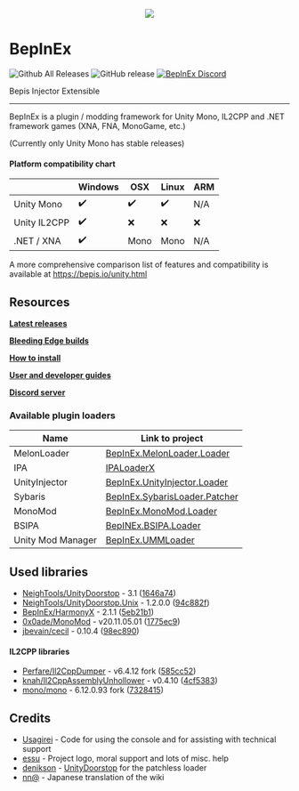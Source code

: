 ﻿<p align="center">
    <img src="https://avatars2.githubusercontent.com/u/39589027?s=256">
</p>

# BepInEx
![Github All Releases](https://img.shields.io/github/downloads/bepinex/bepinex/total.svg)
![GitHub release](https://img.shields.io/github/release/bepinex/bepinex.svg)
[![BepInEx Discord](https://user-images.githubusercontent.com/7288322/34429117-c74dbd12-ecb8-11e7-896d-46369cd0de5b.png)](https://discord.gg/MpFEDAg)

Bepis Injector Extensible

---

BepInEx is a plugin / modding framework for Unity Mono, IL2CPP and .NET framework games (XNA, FNA, MonoGame, etc.)

(Currently only Unity Mono has stable releases)

#### Platform compatibility chart

|              | Windows | OSX  | Linux | ARM |
|--------------|---------|------|-------|-----|
| Unity Mono   | ✔️       | ✔️    | ✔️     | N/A |
| Unity IL2CPP | ✔️       | ❌    | ❌     | ❌   |
| .NET / XNA   | ✔️       | Mono | Mono  | N/A |

A more comprehensive comparison list of features and compatibility is available at https://bepis.io/unity.html


## Resources

**[Latest releases](https://github.com/BepInEx/BepInEx/releases)**

**[Bleeding Edge builds](https://builds.bepis.io/projects/bepinex_be)**

**[How to install](https://bepinex.github.io/bepinex_docs/master/articles/user_guide/installation/index.html)**

**[User and developer guides](https://bepinex.github.io/bepinex_docs/master/articles/index.html)**

**[Discord server](https://discord.gg/MpFEDAg)**

### Available plugin loaders

| Name              | Link to project                                                                           |
|-------------------|-------------------------------------------------------------------------------------------|
| MelonLoader       | [BepInEx.MelonLoader.Loader](https://github.com/BepInEx/BepInEx.MelonLoader.Loader)       |
| IPA               | [IPALoaderX](https://github.com/BepInEx/IPALoaderX)                                       |
| UnityInjector     | [BepInEx.UnityInjector.Loader](https://github.com/BepInEx/BepInEx.UnityInjectorLoader)    |
| Sybaris           | [BepInEx.SybarisLoader.Patcher](https://github.com/BepInEx/BepInEx.SybarisLoader.Patcher) |
| MonoMod           | [BepInEx.MonoMod.Loader](https://github.com/BepInEx/BepInEx.MonoMod.Loader)               |
| BSIPA             | [BepINEx.BSIPA.Loader](https://github.com/BepInEx/BepInEx.BSIPA.Loader)                   |
| Unity Mod Manager | [BepInEx.UMMLoader](https://github.com/BepInEx/BepInEx.UMMLoader)                         |

## Used libraries
- [NeighTools/UnityDoorstop](https://github.com/NeighTools/UnityDoorstop) - 3.1 ([1646a74](https://github.com/NeighTools/UnityDoorstop/commit/1646a74fd58c287533b67ac576ef974908d24346))
- [NeighTools/UnityDoorstop.Unix](https://github.com/NeighTools/UnityDoorstop.Unix) - 1.2.0.0 ([94c882f](https://github.com/NeighTools/UnityDoorstop.Unix/commit/94c882f9c42b53685571b2d160ccf6e2e9492434))
- [BepInEx/HarmonyX](https://github.com/BepInEx/HarmonyX) - 2.1.1 ([5eb21b1](https://github.com/BepInEx/HarmonyX/commit/5eb21b1ed8b13d08f08484d3e2cd694c0c07a341))
- [0x0ade/MonoMod](https://github.com/0x0ade/MonoMod) - v20.11.05.01 ([1775ec9](https://github.com/MonoMod/MonoMod/commit/1775ec98e76d3420b2365d6103b4f1b69761a197))
- [jbevain/cecil](https://github.com/jbevain/cecil) - 0.10.4 ([98ec890](https://github.com/jbevain/cecil/commit/98ec890d44643ad88d573e97be0e120435eda732))

#### IL2CPP libraries
- [Perfare/Il2CppDumper](https://github.com/Perfare/Il2CppDumper) - v6.4.12 fork ([585cc52](https://github.com/BepInEx/Il2CppDumper/commit/585cc5209955a776e0e583c56b85bcfb4f0833e6))
- [knah/Il2CppAssemblyUnhollower](https://github.com/knah/Il2CppAssemblyUnhollower) - v0.4.10 ([4cf5383](https://github.com/BepInEx/Il2CppAssemblyUnhollower/commit/4cf53838ba7ef1eb0a009d7e4315568bce7664fb))
- [mono/mono](https://github.com/mono/mono) - 6.12.0.93 fork ([7328415](https://github.com/BepInEx/mono/commit/7328415ac575399a71f32487e97bce9d5fe7f6ca))

## Credits
- [Usagirei](https://github.com/Usagirei) - Code for using the console and for assisting with technical support
- [essu](https://github.com/exdownloader) - Project logo, moral support and lots of misc. help
- [denikson](https://github.com/denikson) - [UnityDoorstop](https://github.com/NeighTools/UnityDoorstop) for the patchless loader
- [nn@](https://twitter.com/NnAone2cmg) - Japanese translation of the wiki
